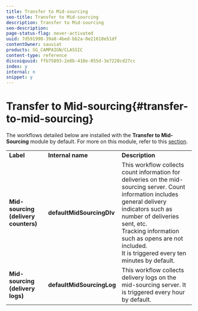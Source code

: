 ```yaml
---
title: Transfer to Mid-sourcing
seo-title: Transfer to Mid-sourcing
description: Transfer to Mid-sourcing
seo-description: 
page-status-flag: never-activated
uuid: 7d591998-39a8-4bed-bb2a-0e21610e51df
contentOwner: sauviat
products: SG_CAMPAIGN/CLASSIC
content-type: reference
discoiquuid: ffb75893-2e8b-410e-855d-3e7228cd27cc
index: y
internal: n
snippet: y
---
```


# Transfer to Mid-sourcing{#transfer-to-mid-sourcing}

The workflows detailed below are installed with the **Transfer to Mid-Sourcing** module by default. For more on this module, refer to this [section](../../installation/using/mid-sourcing-deployment.md).

<table> 
 <tbody> 
  <tr> 
   <td> <strong>Label</strong><br /> </td> 
   <td> <strong>Internal name</strong><br /> </td> 
   <td> <strong>Description</strong><br /> </td> 
  </tr> 
  <tr> 
   <td> <strong>Mid-sourcing (delivery counters)</strong><br /> </td> 
   <td> <strong>defaultMidSourcingDlv</strong><br /> </td> 
   <td> This workflow collects count information for deliveries on the mid-sourcing server. Count information includes general delivery indicators such as number of deliveries sent, etc.<br /> Tracking information such as opens are not included.<br /> It is triggered every ten minutes by default.<br /> </td> 
  </tr> 
  <tr> 
   <td> <strong>Mid-sourcing (delivery logs)</strong><br /> </td> 
   <td> <strong>defaultMidSourcingLog</strong><br /> </td> 
   <td> This workflow collects delivery logs on the mid-sourcing server. It is triggered every hour by default.<br /> </td> 
  </tr> 
 </tbody> 
</table>


